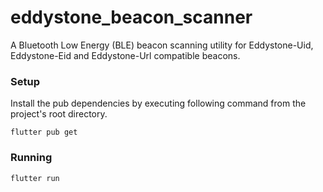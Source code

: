 # eddystone_beacon_scanner

A Bluetooth Low Energy (BLE) beacon scanning utility for Eddystone-Uid, Eddystone-Eid and Eddystone-Url compatible beacons.

### Setup

Install the pub dependencies by executing following command from the project's root directory.

```
flutter pub get
```

### Running

```
flutter run
```
